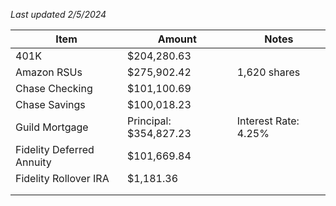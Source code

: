 *Last updated 2/5/2024*

| Item | Amount | Notes |
| ---- | ---- | ---- |
| 401K | $204,280.63 |  |
| Amazon RSUs | $275,902.42 | 1,620 shares |
| Chase Checking | $101,100.69 |  |
| Chase Savings | $100,018.23 |  |
| Guild Mortgage | Principal: $354,827.23 | Interest Rate: 4.25% |
| Fidelity Deferred Annuity | $101,669.84 |  |
| Fidelity Rollover IRA | $1,181.36 |  |
|  |  |  |
|  |  |  |
